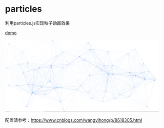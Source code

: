 # particles
利用particles.js实现粒子动画效果

[demo](https://lavendergirl.github.io/particles/index.html)

![](粒子效果图.png)

配置请参考：https://www.cnblogs.com/wangyihong/p/8618305.html
